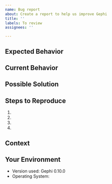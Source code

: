 ```yaml
---
name: Bug report
about: Create a report to help us improve Gephi
title: ''
labels: To review
assignees: ''

---
```


<!-- Want to try the latest development version and see if the issue persists? Check https://github.com/gephi/gephi#nightly-builds -->

## Expected Behavior

## Current Behavior

## Possible Solution

<!--- Not obligatory, but suggest a fix/reason for the bug -->

## Steps to Reproduce

1.
2.
3.
4.

## Context

<!--- How has this issue affected you? What are you trying to accomplish? -->

## Your Environment

* Version used: Gephi 0.10.0
* Operating System: 

<!--- Or preferably, include a copy of your messages.log file in your user directory (see https://github.com/gephi/gephi/wiki/Troubleshooting) -->
